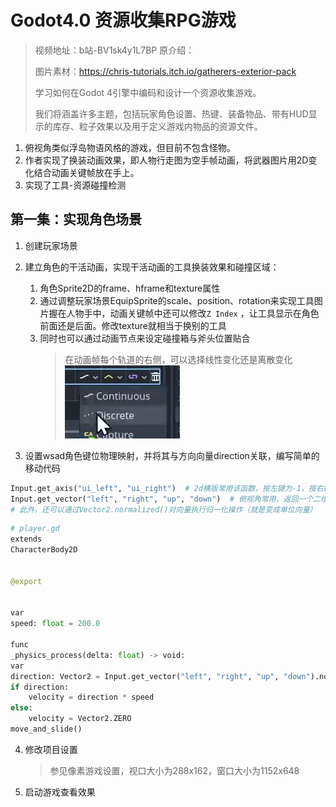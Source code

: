 # Godot4.0 资源收集RPG游戏

> 视频地址：b站-BV1sk4y1L7BP 原介绍：
>
> 图片素材：https://chris-tutorials.itch.io/gatherers-exterior-pack
>
> 学习如何在Godot 4引擎中编码和设计一个资源收集游戏。
>
> 我们将涵盖许多主题，包括玩家角色设置、热键、装备物品、带有HUD显示的库存、粒子效果以及用于定义游戏内物品的资源文件。

1. 俯视角类似浮岛物语风格的游戏，但目前不包含怪物。
2. 作者实现了换装动画效果，即人物行走图为空手帧动画，将武器图片用2D变化结合动画关键帧放在手上。
3. 实现了工具-资源碰撞检测

## 第一集：实现角色场景

1. 创建玩家场景
2. 建立角色的干活动画，实现干活动画的工具换装效果和碰撞区域：

    1. 角色Sprite2D的frame、hframe和texture属性
    2. 通过调整玩家场景EquipSprite的scale、position、rotation来实现工具图片握在人物手中，动画关键帧中还可以修改`Z Index`
       ，让工具显示在角色前面还是后面。修改texture就相当于换别的工具
    3. 同时也可以通过动画节点来设定碰撞箱与斧头位置贴合
       > 在动画帧每个轨道的右侧，可以选择线性变化还是离散变化
       > ![image.png](assets/01-2.png)
3. 设置wsad角色键位物理映射，并将其与方向向量direction关联，编写简单的移动代码

```python
Input.get_axis("ui_left", "ui_right")  # 2d横版常用该函数，按左键为-1，按右键为1
Input.get_vector("left", "right", "up", "down")  # 俯视角常用，返回一个二维向量，如左上返回(-1,1)
# 此外，还可以通过Vector2.normalized()对向量执行归一化操作（就是变成单位向量）
```

```python
# player.gd
extends
CharacterBody2D


@export


var
speed: float = 200.0

func
_physics_process(delta: float) -> void:
var
direction: Vector2 = Input.get_vector("left", "right", "up", "down").normalized()
if direction:
    velocity = direction * speed
else:
    velocity = Vector2.ZERO
move_and_slide()
```

4. 修改项目设置
   > 参见像素游戏设置，视口大小为288x162，窗口大小为1152x648
>
5. 启动游戏查看效果
